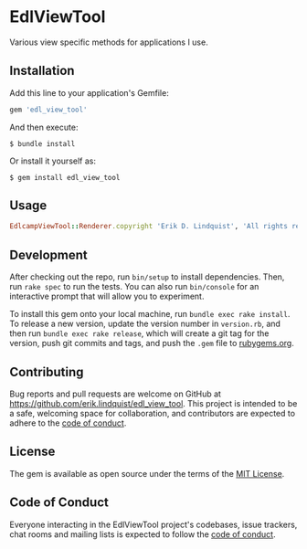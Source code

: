 # EdlViewTool

Various view specific methods for applications I use.

## Installation

Add this line to your application's Gemfile:

```ruby
gem 'edl_view_tool'
```

And then execute:

    $ bundle install

Or install it yourself as:

    $ gem install edl_view_tool

## Usage

```ruby
EdlcampViewTool::Renderer.copyright 'Erik D. Lindquist', 'All rights reserved'
```

## Development

After checking out the repo, run `bin/setup` to install dependencies. Then, run `rake spec` to run the tests. You can also run `bin/console` for an interactive prompt that will allow you to experiment.

To install this gem onto your local machine, run `bundle exec rake install`. To release a new version, update the version number in `version.rb`, and then run `bundle exec rake release`, which will create a git tag for the version, push git commits and tags, and push the `.gem` file to [rubygems.org](https://rubygems.org).

## Contributing

Bug reports and pull requests are welcome on GitHub at https://github.com/erik.lindquist/edl_view_tool. This project is intended to be a safe, welcoming space for collaboration, and contributors are expected to adhere to the [code of conduct](https://github.com/erik.lindquist/edl_view_tool/blob/master/CODE_OF_CONDUCT.md).


## License

The gem is available as open source under the terms of the [MIT License](https://opensource.org/licenses/MIT).

## Code of Conduct

Everyone interacting in the EdlViewTool project's codebases, issue trackers, chat rooms and mailing lists is expected to follow the [code of conduct](https://github.com/erik.lindquist/edl_view_tool/blob/master/CODE_OF_CONDUCT.md).
